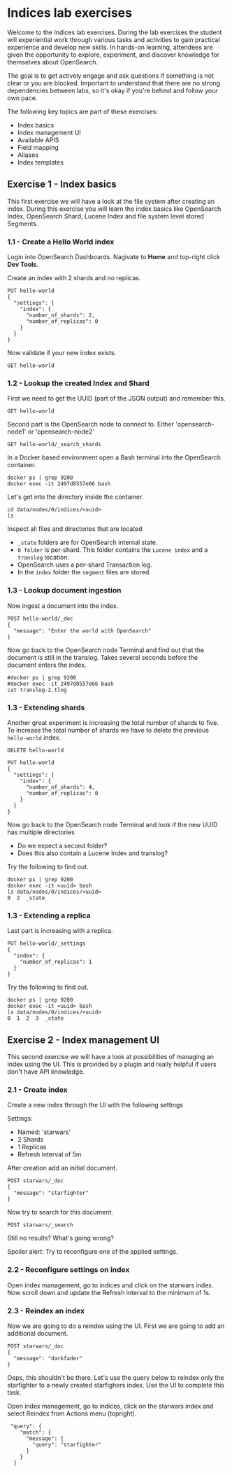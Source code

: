 # Indices lab exercises

Welcome to the Indices lab exercises. During the lab exercises the student will experiential work through various tasks and activities to gain practical experience and develop new skills. In hands-on learning, attendees are given the opportunity to explore, experiment, and discover knowledge for themselves about OpenSearch.

The goal is to  get actively engage and ask questions if something is not clear or you are blocked. Important to understand that there are no strong dependencies between labs, so it's okay if you're behind and follow your own pace.

The following key topics are part of these exercises:

- Index basics
- Index management UI
- Available APIS
- Field mapping
- Aliases
- Index templates

## Exercise 1 - Index basics

This first exercise we will have a look at the file system after creating an index.  During this exercise you will learn the index basics like OpenSearch Index, OpenSearch Shard, Lucene Index and file system level stored Segments.


### 1.1 - Create a Hello World index

Login into OpenSearch Dashboards. Nagivate to **Home** and top-right click **Dev Tools**.

Create an index with 2 shards and no replicas.

```
PUT hello-world
{
  "settings": {
    "index": {
      "number_of_shards": 2,
      "number_of_replicas": 0
    }
  }
}
```

Now validate if your new index exists.

```
GET hello-world
```
### 1.2 - Lookup the created Index and Shard

First we need to get the UUID (part of the JSON output) and remember this. 
```
GET hello-world
```
Second part is the OpenSearch node to connect to. Either 'opensearch-node1' or 'opensearch-node2'
```
GET hello-world/_search_shards
```

In a Docker based environment open a Bash terminal into the OpenSearch container. 
```
docker ps | grep 9200
docker exec -it 2497d8557e66 bash
```

Let's get into the directory inside the container. 
```
cd data/nodes/0/indices/<uuid>
ls
```

Inspect all files and directories that are located
- `_state` folders are for OpenSearch internal state.
- `0 folder` is per-shard. This folder contains the `Lucene index` and a `translog` location.
- OpenSearch uses a per-shard Transaction log.
- In the `index` folder the `segment` files are stored.

### 1.3 - Lookup document ingestion

Now ingest a document into the index.
```
POST hello-world/_doc
{
  "message": "Enter the world with OpenSearch"
} 
```

Now go back to the OpenSearch node Terminal and find out that the document is still in the translog. Takes several seconds before the document enters the index.

```
#docker ps | grep 9200
#docker exec -it 2497d8557e66 bash
cat translog-2.tlog
```
### 1.3 - Extending shards

Another great experiment is increasing the total number of shards to five. To increase the total number of shards we have to delete the previous `hello-world` index.

```
DELETE hello-world

PUT hello-world
{
  "settings": {
    "index": {
      "number_of_shards": 4,
      "number_of_replicas": 0
    }
  }
}
```

Now go back to the OpenSearch node Terminal and look if the new UUID has multiple directories

- Do we expect a second folder?
- Does this also contain a Lucene Index and translog?

Try the following to find out.

```
docker ps | grep 9200
docker exec -it <uuid> bash
ls data/nodes/0/indices/<uuid>
0  2  _state
```

### 1.3 - Extending a replica

Last part is increasing with a replica. 

```
PUT hello-world/_settings
{
  "index": {
    "number_of_replicas": 1
  }
}
```

Try the following to find out.

```
docker ps | grep 9200
docker exec -it <uuid> bash
ls data/nodes/0/indices/<uuid>
0  1  2  3  _state
```

## Exercise 2 - Index management UI

This second exercise we will have a look at possibilities of managing an index using the UI. This is provided by a plugin and really helpful if users don't have API knowledge.

### 2.1 - Create index

Create a new index through the UI with the following settings

Settings:
- Named: 'starwars'
- 2 Shards
- 1 Replicas
- Refresh interval of 5m

After creation add an initial document.

```
POST starwars/_doc
{
  "message": "starfighter"
}
```

Now try to search for this document.
```
POST starwars/_search
```

Still no results? What's going wrong?  

Spoiler alert: Try to reconfigure one of the applied settings.

### 2.2 - Reconfigure settings on index

Open index management, go to indices and click on the starwars index. Now scroll down and update the Refresh interval to the minimum of 1s.

### 2.3 - Reindex an index

Now we are going to do a reindex using the UI. First we are going to add an additional document.

```
POST starwars/_doc
{
  "message": "darkfader"
}
```

Oeps, this shouldn't be there. Let's use the query below to reindex only the starfighter to a newly created starfighers index. Use the UI to complete this task.

Open index management, go to indices, click on the starwars index and select Reindex from Actions menu (topright).

```
 "query": {
    "match": {
      "message": {
        "query": "starfighter"
      }
    }
  }
```
